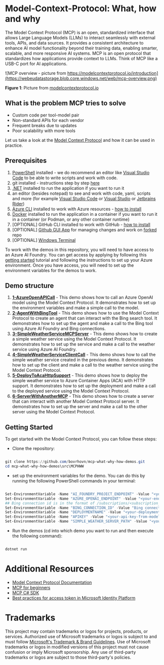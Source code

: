 # Model-Context-Protocol: What, how and why

The Model Context Protocol (MCP) is an open, standardized interface that allows Large Language Models (LLMs) to interact
seamlessly with external tools, APIs, and data sources. It provides a consistent architecture to enhance AI model
functionality beyond their training data, enabling smarter, scalable, and more responsive AI systems.
MCP is an open protocol that standardizes how applications provide context to LLMs. Think of MCP like a USB-C port for
AI applications.

![MCP overview - picture from https://modelcontextprotocol.io/introduction](https://webeudatastorage.blob.core.windows.net/web/mcp-overview.png)

**Figure 1**: Picture from [modelcontextprotocol.io](https://modelcontextprotocol.io/introduction)

## What is the problem MCP tries to solve

- Custom code per tool-model pair
- Non-standard APIs for each vendor
- Frequent breaks due to updates
- Poor scalability with more tools

Let us take a look at the [Model Context Protocol](https://modelcontextprotocol.io/introduction) and how it can be used
in practice.

## Prerequisites

1. [PowerShell](https://learn.microsoft.com/en-us/powershell/scripting/install/installing-powershell-on-windows?view=powershell-7.2)
   installed - we do recommend an editor like [Visual Studio Code](https://code.visualstudio.com) to be able to write
   scripts and work with code.
2. git installed - instructions step by step [here](https://docs.github.com/en/get-started/quickstart/set-up-git)
3. [.NET](https://dot.net) installed to run the application if you want to run it
4. an editor (besides notepad) to see and work with code, yaml, scripts and more (for
   example [Visual Studio Code](https://code.visualstudio.com) or [Visual Studio](https://visualstudio.microsoft.com/)
   or [Jetbrains Rider](https://jetbrains.com/rider))
5. [Azure CLI](https://learn.microsoft.com/en-us/cli/azure/install-azure-cli) installed to work with Azure
   resources - [how to install](https://learn.microsoft.com/en-us/cli/azure/install-azure-cli)
6. [Docker](https://www.docker.com/products/docker-desktop/) installed to run the application in a container
   if you want to run it in a container (or Podman, or any other container runtime)
7. [OPTIONAL] GitHub CLI installed to work with GitHub - [how to install](https://cli.github.com/manual/installation)
8. [OPTIONAL] [Github GUI App](https://desktop.github.com/) for managing changes and work
   on [forked](https://docs.github.com/en/get-started/quickstart/fork-a-repo) repo
9. [OPTIONAL] [Windows Terminal](https://learn.microsoft.com/en-us/windows/terminal/install)

To work with the demos in this repository, you will need to have access to an Azure AI Foundry. You can get access
by applying by following
this [getting started](https://learn.microsoft.com/en-us/azure/ai-foundry/quickstarts/get-started-code?tabs=azure-ai-foundry&pivots=fdp-project)
tutorial and following the instructions to set up your
Azure environment. Once you have access, you will need to set up the environment variables for the demos to work.

## Demo structure

1. [**1-AzureOpenAPICall**](src/MCPHWW/1-AzureOpenApiCall) - This demo shows how to call an Azure OpenAI model using the
   Model Context Protocol. It demonstrates
   how to set up the environment variables and make a simple call to the model.
2. [**2-AgentWithBingTool**](src/MCPHWW/2-AgentWithBingTool) - This demo shows how to use the Model Context
   Protocol to create an agent that can interact with the Bing search tool. It demonstrates how to set up the agent and
   make a call to the Bing tool using Azure AI Foundry and Bing connections.
3. [**3-SimpleWeatherServiceMCPServer**](src/MCPHWW/3-SimpleWeatherMCPServer) - This demo shows how to create a simple weather
   service using the Model Context Protocol. It demonstrates how to set up the service and make a call to the weather
   service using Azure AI Foundry.
4. [**4-SimpleWeatherServiceClientCall**](src/MCPHWW/3-SimpleWeatherClientCall) - This demo shows how to call the
   simple weather service created in the previous demo. It demonstrates how to set up the client and make a call to the
   weather service using the Model Context Protocol.
5. [**5-DeployToAcaHttpSupport**](src/MCPHWW/5-DeployToAcaHttpSupport) - This demo shows how to deploy the simple
   weather service to Azure Container Apps (ACA) with HTTP support. It demonstrates how to set up the deployment and make
   a call to the deployed service using the Model Context Protocol.
6. [**6-ServerWithAnotherMCP**](src/MCPHWW/6-ServerWithAnotherMCP) - This demo shows how to create a server that can interact with another
   Model Context Protocol server. It demonstrates how to set up the server and make a call to the other server using the
   Model Context Protocol.


## Getting Started

To get started with the Model Context Protocol, you can follow these steps:

- Clone the repository:

``` powershell

git clone https://github.com/bovrhovn/mcp-what-why-how-demos.git
cd mcp-what-why-how-demos\src\MCPHWW

```

- set up the environment variables for the demo. You can do this by running the following PowerShell commands in your
  terminal:

``` powershell

Set-EnvironmentVariable -Name "AI_FOUNDRY_PROJECT_ENDPOINT" -Value "<your-endpoint-to-the-azure-foundry>" -Scope Process
Set-EnvironmentVariable -Name "AZURE_OPENAI_ENDPOINT" -Value "<your-endpoint-to-the-deployed-model>" -Scope Process
## Bing connection id is in the format of /subscriptions/<subscription_id>/resourceGroups/<resource_group_name>/providers/Microsoft.CognitiveServices/accounts/<ai_service_name>/projects/<project_name>/connections/<connection_name>
Set-EnvironmentVariable -Name "BING_CONNECTION_ID" -Value "Bing connection id" -Scope Process
Set-EnvironmentVariable -Name "DEPLOYMENTNAME" -Value "<your-deploymentname>" -Scope Process
Set-EnvironmentVariable -Name "APIKEY" -Value "<your-api-key-from-model-deployed>" -Scope Process
Set-EnvironmentVariable -Name "SIMPLE_WEATHER_SERVER_PATH" -Value "<your csproj file path to simple weather service>" -Scope Process

```

- Run the demos (cd into which demo you want to run and then execute the following command):

``` powershell

dotnet run

``` 

# Additional Resources

- [Model Context Protocol Documentation](https://modelcontextprotocol.io/introduction)
- [MCP for beginners](https://github.com/microsoft/mcp-for-beginners)
- [MCP C# SDK](https://github.com/modelcontextprotocol/csharp-sdk)
- [Best practices for access token in Microsoft Identity Platform](https://learn.microsoft.com/en-us/azure/active-directory/develop/best-practices-access-tokens)

# Trademarks

This project may contain trademarks or logos for projects, products, or services. Authorized use of Microsoft trademarks
or logos is subject to and must
follow [Microsoft's Trademark & Brand Guidelines](https://www.microsoft.com/en-us/legal/intellectualproperty/trademarks?oneroute=true).
Use of Microsoft trademarks or logos in modified versions of this project must not cause confusion or imply Microsoft
sponsorship. Any use of third-party trademarks or logos are subject to those third-party's policies.